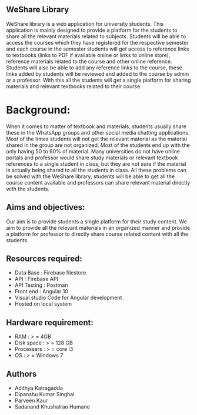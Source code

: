 ## WeShare Library
WeShare library is a web application for university students. This application is mainly designed to provide a platform for the students to share all the relevant materials related to subjects. Students will be able to access the courses which they have registered for the respective semester and each course in the semester students will get access to reference links to textbooks (links to PDF if available online or links to online store), reference materials related to the course and other online reference. Students will also be able to add any reference links to the course, these links added by students will be reviewed and added to the course by admin or a professor. With this all the students will get a single platform for sharing materials and relevant textbooks related to their course.

# Background:
When it comes to matter of textbook and materials, students usually share these in the WhatsApp groups and other social media chatting applications. Most of the times students will not get the relevant material as the material shared in the group are not organized.  Most of the students end up with the only having 50 to 60% of material. Many universities do not have online portals and professor would share study materials or relevant textbook references to a single student in class, but they are not sure if the material is actually being shared to all the students in class. All these problems can be solved with the WeShare library, students will be able to get all the course content available and professors can share relevant material directly with the students. 

## Aims and objectives:
Our aim is to provide students a single platform for their study content. We aim to provide all the relevant materials in an organized manner and provide a platform for professor to directly share course related content with all the students.

## Resources required:
* Data Base	: Firebase filestore
* API  		: Firebase API 
* API Testing	: Postman 
* Front end	: Angular 10
* Visual studio Code for Angular development 
* Hosted on local system

## Hardware requirement:
* RAM      	 :  > = 4GB 
* Disk space	 :  > = 128 GB
* Processers	 :  > = core i3
* OS      		 :  > = Windows 7 

## Authors
* Adithya Katragadda
* Dipanshu Kumar Singhal
* Parveen Kaur
* Sadanand Khushalrao Humane
